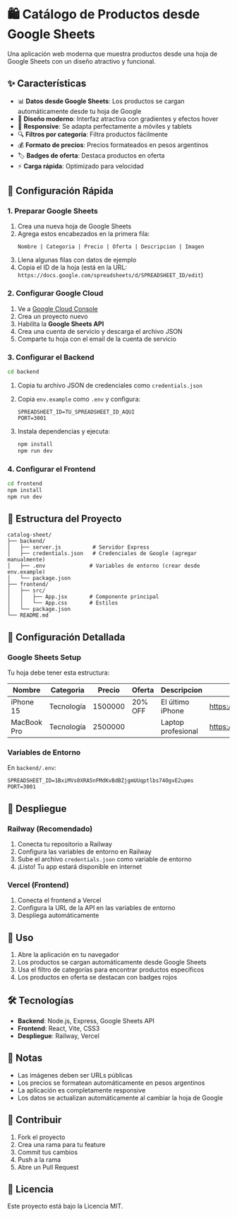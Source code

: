 # 🛍️ Catálogo de Productos desde Google Sheets

Una aplicación web moderna que muestra productos desde una hoja de Google Sheets con un diseño atractivo y funcional.

## ✨ Características

- 📊 **Datos desde Google Sheets**: Los productos se cargan automáticamente desde tu hoja de Google
- 🎨 **Diseño moderno**: Interfaz atractiva con gradientes y efectos hover
- 📱 **Responsive**: Se adapta perfectamente a móviles y tablets
- 🔍 **Filtros por categoría**: Filtra productos fácilmente
- 💰 **Formato de precios**: Precios formateados en pesos argentinos
- 🏷️ **Badges de oferta**: Destaca productos en oferta
- ⚡ **Carga rápida**: Optimizado para velocidad

## 🚀 Configuración Rápida

### 1. Preparar Google Sheets

1. Crea una nueva hoja de Google Sheets
2. Agrega estos encabezados en la primera fila:
   ```
   Nombre | Categoria | Precio | Oferta | Descripcion | Imagen
   ```
3. Llena algunas filas con datos de ejemplo
4. Copia el ID de la hoja (está en la URL: `https://docs.google.com/spreadsheets/d/SPREADSHEET_ID/edit`)

### 2. Configurar Google Cloud

1. Ve a [Google Cloud Console](https://console.cloud.google.com/)
2. Crea un proyecto nuevo
3. Habilita la **Google Sheets API**
4. Crea una cuenta de servicio y descarga el archivo JSON
5. Comparte tu hoja con el email de la cuenta de servicio

### 3. Configurar el Backend

```bash
cd backend
```

1. Copia tu archivo JSON de credenciales como `credentials.json`
2. Copia `env.example` como `.env` y configura:
   ```env
   SPREADSHEET_ID=TU_SPREADSHEET_ID_AQUI
   PORT=3001
   ```

3. Instala dependencias y ejecuta:
   ```bash
   npm install
   npm run dev
   ```

### 4. Configurar el Frontend

```bash
cd frontend
npm install
npm run dev
```

## 📁 Estructura del Proyecto

```
catalog-sheet/
├── backend/
│   ├── server.js          # Servidor Express
│   ├── credentials.json   # Credenciales de Google (agregar manualmente)
│   ├── .env              # Variables de entorno (crear desde env.example)
│   └── package.json
├── frontend/
│   ├── src/
│   │   ├── App.jsx       # Componente principal
│   │   └── App.css       # Estilos
│   └── package.json
└── README.md
```

## 🔧 Configuración Detallada

### Google Sheets Setup

Tu hoja debe tener esta estructura:

| Nombre | Categoria | Precio | Oferta | Descripcion | Imagen |
|--------|-----------|--------|--------|-------------|--------|
| iPhone 15 | Tecnología | 1500000 | 20% OFF | El último iPhone | https://ejemplo.com/iphone.jpg |
| MacBook Pro | Tecnología | 2500000 | | Laptop profesional | https://ejemplo.com/macbook.jpg |

### Variables de Entorno

En `backend/.env`:
```env
SPREADSHEET_ID=1BxiMVs0XRA5nFMdKvBdBZjgmUUqptlbs74OgvE2upms
PORT=3001
```

## 🚀 Despliegue

### Railway (Recomendado)

1. Conecta tu repositorio a Railway
2. Configura las variables de entorno en Railway
3. Sube el archivo `credentials.json` como variable de entorno
4. ¡Listo! Tu app estará disponible en internet

### Vercel (Frontend)

1. Conecta el frontend a Vercel
2. Configura la URL de la API en las variables de entorno
3. Despliega automáticamente

## 📱 Uso

1. Abre la aplicación en tu navegador
2. Los productos se cargan automáticamente desde Google Sheets
3. Usa el filtro de categorías para encontrar productos específicos
4. Los productos en oferta se destacan con badges rojos

## 🛠️ Tecnologías

- **Backend**: Node.js, Express, Google Sheets API
- **Frontend**: React, Vite, CSS3
- **Despliegue**: Railway, Vercel

## 📝 Notas

- Las imágenes deben ser URLs públicas
- Los precios se formatean automáticamente en pesos argentinos
- La aplicación es completamente responsive
- Los datos se actualizan automáticamente al cambiar la hoja de Google

## 🤝 Contribuir

1. Fork el proyecto
2. Crea una rama para tu feature
3. Commit tus cambios
4. Push a la rama
5. Abre un Pull Request

## 📄 Licencia

Este proyecto está bajo la Licencia MIT. 